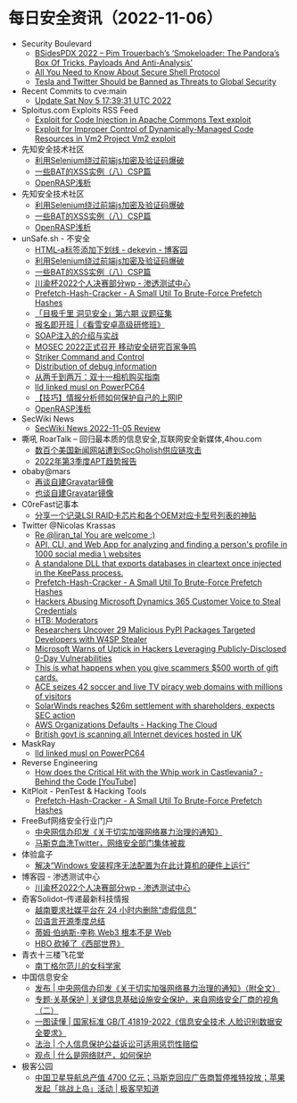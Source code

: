 # 每日安全资讯（2022-11-06）

- Security Boulevard
  - [BSidesPDX 2022 – Pim Trouerbach’s ‘Smokeloader: The Pandora’s Box Of Tricks, Payloads And Anti-Analysis’](https://securityboulevard.com/2022/11/bsidespdx-2022-pim-trouerbachs-smokeloader-the-pandoras-box-of-tricks-payloads-and-anti-analysis/)
  - [All You Need to Know About Secure Shell Protocol](https://securityboulevard.com/2022/11/all-you-need-to-know-about-secure-shell-protocol/)
  - [Tesla and Twitter Should be Banned as Threats to Global Security](https://securityboulevard.com/2022/11/tesla-and-twitter-should-be-banned-as-threats-to-global-security/)
- Recent Commits to cve:main
  - [Update Sat Nov  5 17:39:31 UTC 2022](https://github.com/trickest/cve/commit/fd2afb24510ce69f954c10fb484a6e5fa9516c45)
- Sploitus.com Exploits RSS Feed
  - [Exploit for Code Injection in Apache Commons Text exploit](https://sploitus.com/exploit?id=1EB54D78-2208-5730-9FE6-08089B645BAE&utm_source=rss&utm_medium=rss)
  - [Exploit for Improper Control of Dynamically-Managed Code Resources in Vm2 Project Vm2 exploit](https://sploitus.com/exploit?id=16650431-C299-5364-93DB-374F16302DDF&utm_source=rss&utm_medium=rss)
- 先知安全技术社区
  - [利用Selenium绕过前端js加密及验证码爆破](https://xz.aliyun.com/t/11806)
  - [一些BAT的XSS实例（八）CSP篇](https://xz.aliyun.com/t/11805)
  - [OpenRASP浅析](https://xz.aliyun.com/t/11803)
- 先知安全技术社区
  - [利用Selenium绕过前端js加密及验证码爆破](https://xz.aliyun.com/t/11806)
  - [一些BAT的XSS实例（八）CSP篇](https://xz.aliyun.com/t/11805)
  - [OpenRASP浅析](https://xz.aliyun.com/t/11803)
- unSafe.sh - 不安全
  - [HTML-a标签添加下划线 - dekevin - 博客园](https://buaq.net/go-134337.html)
  - [利用Selenium绕过前端js加密及验证码爆破](https://buaq.net/go-134338.html)
  - [一些BAT的XSS实例（八）CSP篇](https://buaq.net/go-134339.html)
  - [川渝杯2022个人决赛部分wp - 渗透测试中心](https://buaq.net/go-134331.html)
  - [Prefetch-Hash-Cracker - A Small Util To Brute-Force Prefetch Hashes](https://buaq.net/go-134332.html)
  - [「目极千里 洞见安全」第六期 议题征集](https://buaq.net/go-134324.html)
  - [报名即开班 |《看雪安卓高级研修班》](https://buaq.net/go-134323.html)
  - [SOAP注入的介绍与实战](https://buaq.net/go-134326.html)
  - [MOSEC 2022正式召开 移动安全研究百家争鸣](https://buaq.net/go-134325.html)
  - [Striker Command and Control](https://buaq.net/go-134329.html)
  - [Distribution of debug information](https://buaq.net/go-133392.html)
  - [从两千到两万：双十一相机购买指南](https://buaq.net/go-134308.html)
  - [lld linked musl on PowerPC64](https://buaq.net/go-134301.html)
  - [【技巧】情报分析师如何保护自己的上网IP](https://buaq.net/go-134328.html)
  - [OpenRASP浅析](https://buaq.net/go-134340.html)
- SecWiki News
  - [SecWiki News 2022-11-05 Review](http://www.sec-wiki.com/?2022-11-05)
- 嘶吼 RoarTalk – 回归最本质的信息安全,互联网安全新媒体,4hou.com
  - [数百个美国新闻网站遭到SocGholish供应链攻击](https://www.4hou.com/posts/wgNg)
  - [2022年第3季度APT趋势报告](https://www.4hou.com/posts/l6y7)
- obaby@mars
  - [再谈自建Gravatar镜像](https://h4ck.org.cn/2022/11/%e5%86%8d%e8%b0%88%e8%87%aa%e5%bb%bagravatar%e9%95%9c%e5%83%8f/)
  - [也谈自建Gravatar镜像](https://h4ck.org.cn/2022/11/%e4%b9%9f%e8%b0%88%e8%87%aa%e5%bb%bagravatar/)
- C0reFast记事本
  - [分享一个记录LSI RAID卡芯片和各个OEM对应卡型号列表的神贴](https://www.ichenfu.com/2022/11/05/lsi-raid-controller-and-hba-complete-listing-plus-oem-models/)
- Twitter @Nicolas Krassas
  - [Re @liran_tal You are welcome :)](https://twitter.com/Dinosn/status/1588991279844974593)
  - [API, CLI, and Web App for analyzing and finding a person's profile in 1000 social media \ websites](https://twitter.com/Dinosn/status/1588991079067488256)
  - [A standalone DLL that exports databases in cleartext once injected in the KeePass process.](https://twitter.com/Dinosn/status/1588965142204928000)
  - [Prefetch-Hash-Cracker - A Small Util To Brute-Force Prefetch Hashes](https://twitter.com/Dinosn/status/1588915433469808641)
  - [Hackers Abusing Microsoft Dynamics 365 Customer Voice to Steal Credentials](https://twitter.com/Dinosn/status/1588915380365692928)
  - [HTB: Moderators](https://twitter.com/Dinosn/status/1588915334873915394)
  - [Researchers Uncover 29 Malicious PyPI Packages Targeted Developers with W4SP Stealer](https://twitter.com/Dinosn/status/1588846467372183553)
  - [Microsoft Warns of Uptick in Hackers Leveraging Publicly-Disclosed 0-Day Vulnerabilities](https://twitter.com/Dinosn/status/1588805497943392256)
  - [This is what happens when you give scammers $500 worth of gift cards.](https://twitter.com/Dinosn/status/1588757498626183168)
  - [ACE seizes 42 soccer and live TV piracy web domains with millions of visitors](https://twitter.com/Dinosn/status/1588756345570078721)
  - [SolarWinds reaches $26m settlement with shareholders, expects SEC action](https://twitter.com/Dinosn/status/1588756280587350016)
  - [AWS Organizations Defaults - Hacking The Cloud](https://twitter.com/Dinosn/status/1588756212476043265)
  - [British govt is scanning all Internet devices hosted in UK](https://twitter.com/Dinosn/status/1588755985468133376)
- MaskRay
  - [lld linked musl on PowerPC64](https://maskray.me/blog/2022-11-05-lld-musl-powerpc64)
- Reverse Engineering
  - [How does the Critical Hit with the Whip work in Castlevania? - Behind the Code [YouTube]](https://www.reddit.com/r/ReverseEngineering/comments/ymgl5b/how_does_the_critical_hit_with_the_whip_work_in/)
- KitPloit - PenTest & Hacking Tools
  - [Prefetch-Hash-Cracker - A Small Util To Brute-Force Prefetch Hashes](http://www.kitploit.com/2022/11/prefetch-hash-cracker-small-util-to.html)
- FreeBuf网络安全行业门户
  - [中央网信办印发《关于切实加强网络暴力治理的通知》](https://www.freebuf.com/news/348958.html)
  - [马斯克血洗Twitter，网络安全部门集体被裁](https://www.freebuf.com/news/348957.html)
- 体验盒子
  - [解决“Windows 安装程序无法配置为在此计算机的硬件上运行”](https://www.uedbox.com/post/68614/)
- 博客园 - 渗透测试中心
  - [川渝杯2022个人决赛部分wp - 渗透测试中心](https://www.cnblogs.com/backlion/p/16860935.html)
- 奇客Solidot–传递最新科技情报
  - [越南要求社媒平台在 24 小时内删除“虚假信息”](https://www.solidot.org/story?sid=73278)
  - [凹语言开源季度总结](https://www.solidot.org/story?sid=73277)
  - [蒂姆·伯纳斯-李称 Web3 根本不是 Web](https://www.solidot.org/story?sid=73276)
  - [HBO 砍掉了《西部世界》](https://www.solidot.org/story?sid=73275)
- 青衣十三楼飞花堂
  - [南丁格尔范儿的女科学家](https://mp.weixin.qq.com/s?__biz=MzUzMjQyMDE3Ng==&mid=2247486290&idx=1&sn=7a60dd0df2f3e89eba7d81baa51df02b&chksm=fab2c86dcdc5417b59d86c192894b2e0456dae69040a6bea1cef0bcbec28d9932163c0e5f980&scene=58&subscene=0#rd)
- 中国信息安全
  - [发布 | 中央网信办印发《关于切实加强网络暴力治理的通知》（附全文）](https://mp.weixin.qq.com/s?__biz=MzA5MzE5MDAzOA==&mid=2664168332&idx=1&sn=93bb5951d91e4ebb8cb156b0800ecf3d&chksm=8b5ef975bc2970633d85dd9f92c3429a69f6ec309d096fda61ff969d137efa73e911db1f3283&scene=58&subscene=0#rd)
  - [专题·关基保护 | 关键信息基础设施安全保护，来自网络安全厂商的视角（二）](https://mp.weixin.qq.com/s?__biz=MzA5MzE5MDAzOA==&mid=2664168332&idx=2&sn=447e7df52d7989404b43fdd6694c882b&chksm=8b5ef975bc297063eb35169fb51e7becfb956bebe52abc1fe48368ffb3f3016027ac58cee788&scene=58&subscene=0#rd)
  - [一图读懂 | 国家标准 GB/T 41819-2022《信息安全技术 人脸识别数据安全要求》](https://mp.weixin.qq.com/s?__biz=MzA5MzE5MDAzOA==&mid=2664168332&idx=3&sn=89e4d4b61ee06c2c927b68821c9940a3&chksm=8b5ef975bc297063ad5c7ce3283672971ee58728b8968ce6a4c2b03712ea597ae2c1d2a38801&scene=58&subscene=0#rd)
  - [法治 | 个人信息保护公益诉讼可适用惩罚性赔偿](https://mp.weixin.qq.com/s?__biz=MzA5MzE5MDAzOA==&mid=2664168332&idx=4&sn=00624cf25f5e1c59de6225f08f12cd62&chksm=8b5ef975bc2970630047c2f1405ace4b5b278ca5554e98d41e336d812c995551ebfce2164304&scene=58&subscene=0#rd)
  - [观点 | 什么是网络财产，如何保护](https://mp.weixin.qq.com/s?__biz=MzA5MzE5MDAzOA==&mid=2664168332&idx=5&sn=cde2c82a5cb0969d25ce6e4b687ae2d9&chksm=8b5ef975bc2970633ce9cb5bd70de030d18421be258eb6e6944e11030241d5a144a8db9653ca&scene=58&subscene=0#rd)
- 极客公园
  - [中国卫星导航总产值 4700 亿元；马斯克回应广告商暂停推特投放；苹果发起「挑战上岛」活动 | 极客早知道](https://mp.weixin.qq.com/s?__biz=MTMwNDMwODQ0MQ==&mid=2652971657&idx=1&sn=b218b957cab16f36ff7ac67a864c92cb&chksm=7e545f3f4923d629ff6013561165ddb8c274169cd23bf21d68580c3eb3cf20a7798d9a0ab233&scene=58&subscene=0#rd)
